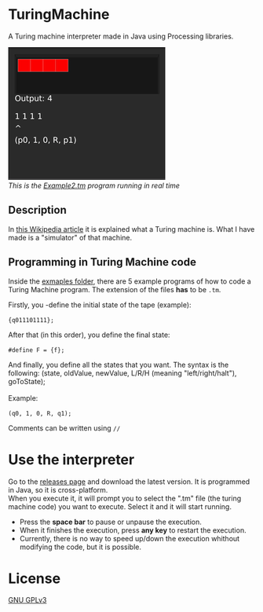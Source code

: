 # TuringMachine
A Turing machine interpreter made in Java using Processing libraries.

![](resources/turing.gif)<br/>
_This is the [Example2.tm](https://github.com/margual56/TuringMachine/blob/f42250c67b4bccfd45451fed96c9bcbdbd805cdc/Examples/Example2.tm) program running in real time_

## Description
In [this Wikipedia article](https://en.wikipedia.org/wiki/Turing_machine) it is explained what a Turing machine is.
What I have made is a "simulator" of that machine.

## Programming in Turing Machine code
Inside the [exmaples folder](https://github.com/margual56/TuringMachine/tree/master/Examples), there are 5 example programs of how to code a Turing Machine program. The extension of the files __has__ to be `.tm`.

Firstly, you -define the initial state of the tape (example):
```Td
{q011101111};
```

After that (in this order), you define the final state:
```Td
#define F = {f};
```

And finally, you define all the states that you want. The syntax is the following: (state, oldValue, newValue, L/R/H (meaning "left/right/halt"), goToState);<br/><br/>
Example:
```Td
(q0, 1, 0, R, q1);
```

Comments can be written using `//`

# Use the interpreter
Go to the [releases page](https://github.com/margual56/TuringMachine/releases) and download the latest version. It is programmed in Java, so it is cross-platform.<br/>
When you execute it, it will prompt you to select the ".tm" file (the turing machine code) you want to execute. Select it and it will start running.
* Press the __space bar__ to pause or unpause the execution.
* When it finishes the execution, press __any key__ to restart the execution.
* Currently, there is no way to speed up/down the execution whithout modifying the code, but it is possible.

# License
[GNU GPLv3](https://choosealicense.com/licenses/gpl-3.0/)

